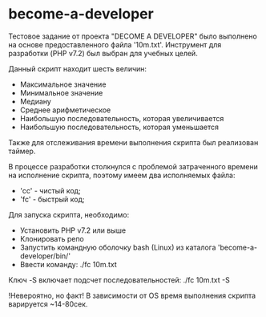 # become-a-developer
Тестовое задание от проекта "DECOME A DEVELOPER" было выполнено на основе предоставленного файла '10m.txt'. Инструмент для разработки (PHP v7.2) был выбран для учебных целей.

Данный скрипт находит шесть величин:
 - Максимальное значение
 - Минимальное значение
 - Медиану
 - Среднее арифметическое
 - Наибольшую последовательность, которая увеличивается
 - Наибольшую последовательность, которая уменьшается

Также для отслеживания времени выполнения скрипта был реализован таймер.

В процессе разработки столкнулся с проблемой затраченного времени на исполнение скрипта, поэтому имеем два исполняемых файла:
 - 'cc' - чистый код;
 - 'fc' - быстрый код;

Для запуска скрипта, необходимо:
 - Установить PHP v7.2 или выше
 - Клонировать репо
 - Запустить командную оболочку bash (Linux) из каталога 'become-a-developer/bin/'
 - Ввести команду: ./fc 10m.txt

Ключ -S включает подсчет последовательностей: ./fc 10m.txt -S

!Невероятно, но факт! В зависимости от OS время выполнения скрипта варируется ~14-80сек.
